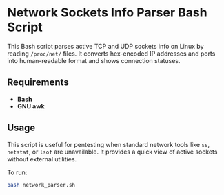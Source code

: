 # Network Sockets Info Parser Bash Script

This Bash script parses active TCP and UDP sockets info on Linux by reading `/proc/net/` files. It converts hex-encoded IP addresses and ports into human-readable format and shows connection statuses.  

## Requirements  
- **Bash**  
- **GNU awk**  

## Usage  
This script is useful for pentesting when standard network tools like `ss`, `netstat`, or `lsof` are unavailable. It provides a quick view of active sockets without external utilities.  

To run:  
```bash
bash network_parser.sh
```
